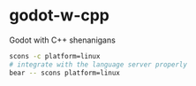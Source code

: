 # godot-w-cpp
Godot with C++ shenanigans

```sh
scons -c platform=linux
# integrate with the language server properly
bear -- scons platform=linux
```
